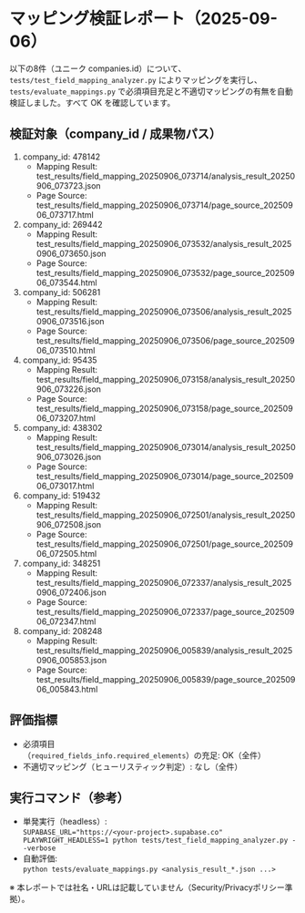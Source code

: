 # マッピング検証レポート（2025-09-06）

以下の8件（ユニーク companies.id）について、`tests/test_field_mapping_analyzer.py` によりマッピングを実行し、`tests/evaluate_mappings.py` で必須項目充足と不適切マッピングの有無を自動検証しました。すべて OK を確認しています。

## 検証対象（company_id / 成果物パス）

1. company_id: 478142  
   - Mapping Result: test_results/field_mapping_20250906_073714/analysis_result_20250906_073723.json  
   - Page Source:    test_results/field_mapping_20250906_073714/page_source_20250906_073717.html  
2. company_id: 269442  
   - Mapping Result: test_results/field_mapping_20250906_073532/analysis_result_20250906_073650.json  
   - Page Source:    test_results/field_mapping_20250906_073532/page_source_20250906_073544.html  
3. company_id: 506281  
   - Mapping Result: test_results/field_mapping_20250906_073506/analysis_result_20250906_073516.json  
   - Page Source:    test_results/field_mapping_20250906_073506/page_source_20250906_073510.html  
4. company_id: 95435  
   - Mapping Result: test_results/field_mapping_20250906_073158/analysis_result_20250906_073226.json  
   - Page Source:    test_results/field_mapping_20250906_073158/page_source_20250906_073207.html  
5. company_id: 438302  
   - Mapping Result: test_results/field_mapping_20250906_073014/analysis_result_20250906_073026.json  
   - Page Source:    test_results/field_mapping_20250906_073014/page_source_20250906_073017.html  
6. company_id: 519432  
   - Mapping Result: test_results/field_mapping_20250906_072501/analysis_result_20250906_072508.json  
   - Page Source:    test_results/field_mapping_20250906_072501/page_source_20250906_072505.html  
7. company_id: 348251  
   - Mapping Result: test_results/field_mapping_20250906_072337/analysis_result_20250906_072406.json  
   - Page Source:    test_results/field_mapping_20250906_072337/page_source_20250906_072347.html  
8. company_id: 208248  
   - Mapping Result: test_results/field_mapping_20250906_005839/analysis_result_20250906_005853.json  
   - Page Source:    test_results/field_mapping_20250906_005839/page_source_20250906_005843.html  

## 評価指標
- 必須項目（`required_fields_info.required_elements`）の充足: OK（全件）
- 不適切マッピング（ヒューリスティック判定）: なし（全件）

## 実行コマンド（参考）
- 単発実行（headless）:  
  `SUPABASE_URL="https://<your-project>.supabase.co" PLAYWRIGHT_HEADLESS=1 python tests/test_field_mapping_analyzer.py --verbose`
- 自動評価:  
  `python tests/evaluate_mappings.py <analysis_result_*.json ...>`

※ 本レポートでは社名・URLは記載していません（Security/Privacyポリシー準拠）。

